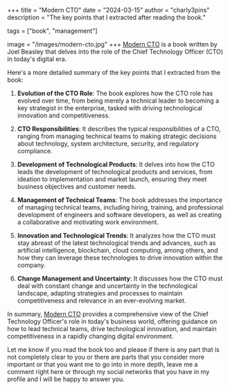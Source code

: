 +++
title = "Modern CTO"
date = "2024-03-15"
author = "charly3pins"
description = "The key points that I extracted after reading the book."

tags = ["book", "management"]

image = "/images/modern-cto.jpg"
+++
[Modern CTO](https://amzn.to/49VN1ag) is a book written by Joel Beasley that delves into the role of the Chief Technology Officer (CTO) in today's digital era.

Here's a more detailed summary of the key points that I extracted from the book:

1. **Evolution of the CTO Role**: The book explores how the CTO role has evolved over time, from being merely a technical leader to becoming a key strategist in the enterprise, tasked with driving technological innovation and competitiveness.

2. **CTO Responsibilities**: It describes the typical responsibilities of a CTO, ranging from managing technical teams to making strategic decisions about technology, system architecture, security, and regulatory compliance.

3. **Development of Technological Products**: It delves into how the CTO leads the development of technological products and services, from ideation to implementation and market launch, ensuring they meet business objectives and customer needs.

4. **Management of Technical Teams**: The book addresses the importance of managing technical teams, including hiring, training, and professional development of engineers and software developers, as well as creating a collaborative and motivating work environment.

5. **Innovation and Technological Trends**: It analyzes how the CTO must stay abreast of the latest technological trends and advances, such as artificial intelligence, blockchain, cloud computing, among others, and how they can leverage these technologies to drive innovation within the company.

6. **Change Management and Uncertainty**: It discusses how the CTO must deal with constant change and uncertainty in the technological landscape, adapting strategies and processes to maintain competitiveness and relevance in an ever-evolving market.

In summary, [Modern CTO](https://amzn.to/49VN1ag) provides a comprehensive view of the Chief Technology Officer's role in today's business world, offering guidance on how to lead technical teams, drive technological innovation, and maintain competitiveness in a rapidly changing digital environment.

Let me know if you read the book too and please if there is any part that is not completely clear to you or there are parts that you consider more important or that you want me to go into in more depth, leave me a comment right here or through my social networks that you have in my profile and I will be happy to answer you.
